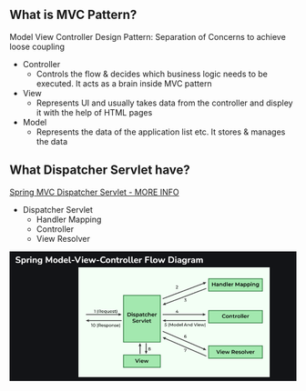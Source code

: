 ## What is MVC Pattern?

Model View Controller Design Pattern: Separation of Concerns to achieve loose coupling 

- Controller
  - Controls the flow & decides which business logic needs to be executed. It acts as a brain inside MVC pattern
- View
  - Represents UI and usually takes data from the controller and displey it with the help of HTML pages
- Model
  - Represents the data of the application list etc. It stores & manages the data

## What Dispatcher Servlet have?

[Spring MVC Dispatcher Servlet - MORE INFO](https://www.geeksforgeeks.org/spring-mvc-framework/)

- Dispatcher Servlet
  - Handler Mapping
  - Controller
  - View Resolver

![Dispatcher_Servlet.png](../../../resources/static/assets/images/Dispatcher_Servlet.png)
